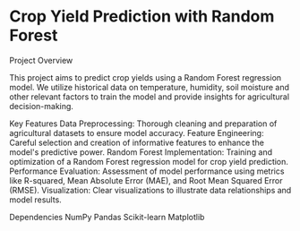 # Crop Yield Prediction with Random Forest

Project Overview

This project aims to predict crop yields using a Random Forest regression model. We utilize historical data on temperature, humidity, soil moisture and other relevant factors to train the model and provide insights for agricultural decision-making.

Key Features
Data Preprocessing: Thorough cleaning and preparation of agricultural datasets to ensure model accuracy.
Feature Engineering: Careful selection and creation of informative features to enhance the model's predictive power.
Random Forest Implementation: Training and optimization of a Random Forest regression model for crop yield prediction.
Performance Evaluation: Assessment of model performance using metrics like R-squared, Mean Absolute Error (MAE), and Root Mean Squared Error (RMSE).
Visualization: Clear visualizations to illustrate data relationships and model results.

Dependencies
NumPy
Pandas
Scikit-learn
Matplotlib
